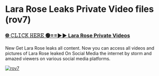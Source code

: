 # Lara Rose Leaks Private Video files (rov7)

<h3><a href="https://mediafirerr.pages.dev?q=Lara+Rose&ref=R42" rel="nofollow">🌐 𝙲𝙻𝙸𝙲𝙺 𝙷𝙴𝚁𝙴 🟢==►► Lara Rose Private Videos</a></h3>

New Get Lara Rose leaks all content. Now you can access all videos and pictures of Lara Rose leaked On Social Media the internet by storm and amazed viewers on various social media platforms.

[![rov7](https://github.com/user-attachments/assets/26341bd8-4b91-4a20-822e-3fd5d525dd40)](https://mediafirerr.pages.dev?q=Lara+Rose&ref=R42)

